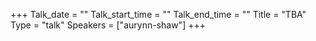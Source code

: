 +++
Talk_date = ""
Talk_start_time = ""
Talk_end_time = ""
Title = "TBA"
Type = "talk"
Speakers = ["aurynn-shaw"]
+++

